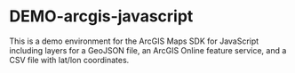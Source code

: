 # DEMO-arcgis-javascript

This is a demo environment for the ArcGIS Maps SDK for JavaScript including layers for a GeoJSON file, an ArcGIS Online feature service, and a CSV file with lat/lon coordinates.
